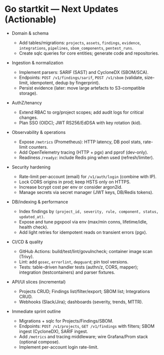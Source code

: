 # Go startkit — Next Updates (Actionable)

- Domain & schema
  - Add tables/migrations: `projects`, `assets`, `findings`, `evidence`, `integrations`, `pipelines`, `sbom_components`, `pentest_runs`.
  - Create sqlc queries for core entities; generate code and repositories.

- Ingestion & normalization
  - Implement parsers: SARIF (SAST) and CycloneDX (SBOM/SCA).
  - Endpoints: `POST /v1/findings/sarif`, `POST /v1/sbom` (validate, size-limit, idempotent, dedup by fingerprint).
  - Persist evidence (later: move large artefacts to S3-compatible storage).

- AuthZ/tenancy
  - Extend RBAC to org/project scopes; add audit logs for critical changes.
  - Plan SSO (OIDC); JWT RS256/EdDSA with key rotation (kid).

- Observability & operations
  - Expose `/metrics` (Prometheus): HTTP latency, DB pool stats, rate-limit counters.
  - Add OpenTelemetry tracing (HTTP + pgx) and pprof (dev-only).
  - Readiness `/readyz`: include Redis ping when used (refresh/limiter).

- Security hardening
  - Rate-limit per-account (email) for `/v1/auth/login` (combine with IP).
  - Lock CORS origins in prod; keep HSTS only on HTTPS.
  - Increase bcrypt cost per env or consider argon2id.
  - Manage secrets via secret manager (JWT keys, DB/Redis tokens).

- DB/indexing & performance
  - Index findings by `(project_id, severity, rule, component, status, updated_at)`.
  - Expose and tune pgxpool via env (max/min conns, lifetime/idle, health check).
  - Add light retries for idempotent reads on transient errors (pgx).

- CI/CD & quality
  - GitHub Actions: build/test/lint/govulncheck; container image scan (Trivy).
  - Lint: add `gosec`, `errorlint`, `depguard`; pin tool versions.
  - Tests: table-driven handler tests (authn/z, CORS, mapper); integration (testcontainers) and parser fixtures.

- API/UI slices (incremental)
  - Projects CRUD; Findings list/filter/export; SBOM list; Integrations CRUD.
  - Webhooks (Slack/Jira); dashboards (severity, trends, MTTR).

- Immediate sprint outline
  - Migrations + sqlc for Projects/Findings/SBOM.
  - Endpoints: `POST /v1/projects`, `GET /v1/findings` with filters; SBOM ingest (CycloneDX), SARIF ingest.
  - Add `/metrics` and tracing middleware; wire Grafana/Prom stack (optional compose).
  - Implement per-account login rate-limit.


